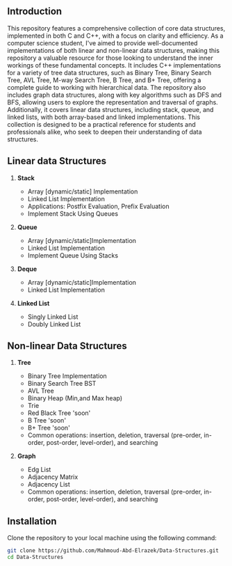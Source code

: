 ## Introduction
This repository features a comprehensive collection of core data structures, implemented in both C and C++, with a focus on clarity and efficiency. As a computer science student, I've aimed to provide well-documented implementations of both linear and non-linear data structures, making this repository a valuable resource for those looking to understand the inner workings of these fundamental concepts. It includes C++ implementations for a variety of tree data structures, such as Binary Tree, Binary Search Tree, AVL Tree, M-way Search Tree, B Tree, and B+ Tree, offering a complete guide to working with hierarchical data. The repository also includes graph data structures, along with key algorithms such as DFS and BFS, allowing users to explore the representation and traversal of graphs. Additionally, it covers linear data structures, including stack, queue, and linked lists, with both array-based and linked implementations. This collection is designed to be a practical reference for students and professionals alike, who seek to deepen their understanding of data structures.


## Linear data Structures

1. **Stack**
   - Array [dynamic/static] Implementation
   - Linked List Implementation
   - Applications: Postfix Evaluation, Prefix Evaluation
   - Implement Stack Using Queues

2. **Queue**
   - Array [dynamic/static]Implementation
   - Linked List Implementation
   - Implement Queue Using Stacks

3. **Deque**
   - Array [dynamic/static]Implementation
   - Linked List Implementation
     
4. **Linked List**
   - Singly Linked List
   - Doubly Linked List

## Non-linear Data Structures

1. **Tree**
    - Binary Tree Implementation
    - Binary Search Tree BST
    - AVL Tree
    - Binary Heap (Min,and Max heap)
    - Trie
    - Red Black Tree 'soon'
    - B Tree 'soon'
    - B+ Tree 'soon'
    - Common operations: insertion, deletion, traversal (pre-order, in-order, post-order, level-order), and searching

2. **Graph**
    - Edg List
    - Adjacency Matrix
    - Adjacency List
    - Common operations: insertion, deletion, traversal (pre-order, in-order, post-order, level-order), and searching

## Installation

Clone the repository to your local machine using the following command:
```bash
git clone https://github.com/Mahmoud-Abd-Elrazek/Data-Structures.git
cd Data-Structures
